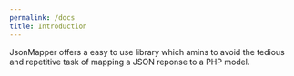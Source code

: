 ```yaml
---
permalink: /docs  
title: Introduction  
---
```


JsonMapper offers a easy to use library which amins to avoid the tedious and repetitive task of mapping a JSON reponse
to a PHP model.  